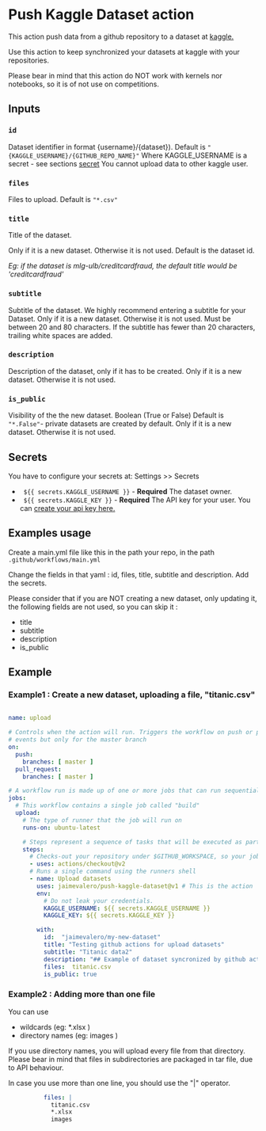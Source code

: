 # Push Kaggle Dataset action

This action push data from a github repository to a dataset at [kaggle.](https://kaggle.com)   

Use this action to keep synchronized your datasets at kaggle with your repositories.

Please bear in mind that this action do NOT work with kernels nor notebooks, so it is of not use on competitions.


## Inputs

### `id`

Dataset identifier in format {username}/{dataset}). Default is `"{KAGGLE_USERNAME}/{GITHUB_REPO_NAME}"`
Where KAGGLE_USERNAME is a secret - see sections [secret](#Secret)
You cannot upload data to other kaggle user.

### `files`

Files to upload. Default is `"*.csv"`

### `title`

Title of the dataset.

Only if it is a new dataset. Otherwise it is not used.
Default is the dataset id.

*Eg: if the dataset is mlg-ulb/creditcardfraud, the default title would be 'creditcardfraud'*

### `subtitle`

Subtitle of the dataset. We highly recommend entering a subtitle for your Dataset.
Only if it is a new dataset. Otherwise it is not used.
Must be between 20 and 80 characters. If the subtitle has fewer than 20 characters, trailing white spaces are added.

### `description`

Description of the dataset, only if it has to be created.
Only if it is a new dataset. Otherwise it is not used.

### `is_public`

Visibility of the the new dataset. Boolean (True or False)
Default is `"*.False"`- private datasets are created by default.
Only if it is a new dataset. Otherwise it is not used.

## Secrets

You have to configure your secrets at: Settings >> Secrets

- ` ${{ secrets.KAGGLE_USERNAME }}` - **Required** The dataset owner.
- ` ${{ secrets.KAGGLE_KEY }}` - **Required** The API key for your user. You can [create your api key here.](https://www.kaggle.com/account)   

## Examples usage

Create a main.yml file like this in the path your repo, in the path `.github/workflows/main.yml`

Change the fields in that yaml : id, files, title, subtitle and description.
Add the secrets.

Please consider that if you are NOT creating a new dataset, only updating it, the following fields are not used, so you can skip it :
 - title
 - subtitle
 - description
 - is_public

## Example

### Example1 : Create a new dataset, uploading a file, "titanic.csv"
```yaml

name: upload

# Controls when the action will run. Triggers the workflow on push or pull request
# events but only for the master branch
on:
  push:
    branches: [ master ]
  pull_request:
    branches: [ master ]

# A workflow run is made up of one or more jobs that can run sequentially or in parallel
jobs:
  # This workflow contains a single job called "build"
  upload:
    # The type of runner that the job will run on
    runs-on: ubuntu-latest

    # Steps represent a sequence of tasks that will be executed as part of the job
    steps:
      # Checks-out your repository under $GITHUB_WORKSPACE, so your job can access it
      - uses: actions/checkout@v2
      # Runs a single command using the runners shell
      - name: Upload datasets
        uses: jaimevalero/push-kaggle-dataset@v1 # This is the action
        env:
          # Do not leak your credentials.
          KAGGLE_USERNAME: ${{ secrets.KAGGLE_USERNAME }}
          KAGGLE_KEY: ${{ secrets.KAGGLE_KEY }}

        with:
          id:  "jaimevalero/my-new-dataset"
          title: "Testing github actions for upload datasets"
          subtitle: "Titanic data2"
          description: "## Example of dataset syncronized by github actions <br/>Source https://github.com/jaimevalero/test-actions and https://github.com/jaimevalero/push-kaggle-dataset <br/> "
          files:  titanic.csv
          is_public: true

```

### Example2 : Adding more than one file

You can use
 - wildcards (eg: *.xlsx )
 - directory names (eg: images )

If you use directory names, you will upload every file from that directory.
Please bear in mind that files in subdirectories are packaged in tar file, due to API behaviour.

In case you use more than one line, you should use the "|" operator.

```yaml
          files: |
            titanic.csv
            *.xlsx
            images
```
